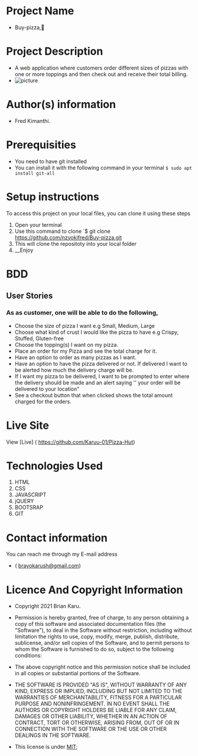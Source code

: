 # Project Name
 - Buy-pizza,🍕
# Project Description
 - A web application where customers order different sizes of pizzas with one or more toppings and then check out and receive their total billing.
-  ![picture](https://www.google.com/imgres?imgurl=https%3A%2F%2Ftmbidigitalassetsazure.blob.core.windows.net%2Frms3-prod%2Fattachments%2F37%2F1200x1200%2FHomemade-Pizza_EXPS_HCA20_376_E07_09_2b.jpg&imgrefurl=https%3A%2F%2Fwww.tasteofhome.com%2Frecipes%2Fhomemade-pizza%2F&tbnid=PUEUUBBjFPQshM&vet=12ahUKEwiYpZGxsbzxAhUKghoKHQmWDSsQMygNegUIARCRAg..i&docid=bCdLooYjom4CyM&w=1200&h=1200&q=pizza%20images&ved=2ahUKEwiYpZGxsbzxAhUKghoKHQmWDSsQMygNegUIARCRAg)
# Author(s) information
 - Fred Kimanthi.
# Prerequisities
 - You need to have git installed
 - You can install it with the following command in your terminal
`$ sudo apt install git-all`
# Setup instructions
To access this project on your local files, you can clone it using these steps
1. Open your terminal
1. Use this command to clone `$ git clone
 https://github.com/nzyokifred/Buy-pizza.git
1. This will clone the repositoty into your local folder
1. __Enjoy 
# BDD
## User Stories 
### As as customer, one will be able to do the following,

- Choose the size of pizza I want e.g Small, Medium, Large
- Choose what kind of crust I would like the pizza to have e.g Crispy, Stuffed, Gluten-free
- Choose the topping(s) I want on my pizza.
- Place an order for my Pizza and see the total charge for it.
- Have an option to order as many pizzas as I want.
- Have an option to have the pizza delivered or not.  If delivered I want to be alerted how much the delivery charge will be.
- If I want my pizza to be delivered, I want to be prompted to enter where the delivery should be made and an alert saying '' your order will be delivered to your location"
- See a checkout button that when clicked shows the total amount charged for the orders.

# Live Site
View [Live] ( https://github.com/Karuu-01/Pizza-Hut)
# Technologies Used
1. HTML
1. CSS
1. JAVASCRIPT
1. jQUERY
1. BOOTSRAP
1. GIT
# Contact information
You can reach me through my E-mail address
 - ( brayokarush@gmail.com)
# Licence And Copyright Information
 - Copyright 2021 Brian Karu.

 - Permission is hereby granted, free of charge, to any person obtaining a copy of this software and associated documentation files (the "Software"), to deal in the Software without restriction, including without limitation the rights to use, copy, modify, merge, publish, distribute, sublicense, and/or sell copies of the Software, and to permit persons to whom the Software is furnished to do so, subject to the following conditions:

 - The above copyright notice and this permission notice shall be included in all copies or substantial portions of the Software.

 - THE SOFTWARE IS PROVIDED "AS IS", WITHOUT WARRANTY OF ANY KIND, EXPRESS OR IMPLIED, INCLUDING BUT NOT LIMITED TO THE WARRANTIES OF MERCHANTABILITY, FITNESS FOR A PARTICULAR PURPOSE AND NONINFRINGEMENT. IN NO EVENT SHALL THE AUTHORS OR COPYRIGHT HOLDERS BE LIABLE FOR ANY CLAIM, DAMAGES OR OTHER LIABILITY, WHETHER IN AN ACTION OF CONTRACT, TORT OR OTHERWISE, ARISING FROM, OUT OF OR IN CONNECTION WITH THE SOFTWARE OR THE USE OR OTHER DEALINGS IN THE SOFTWARE.
 - This license is under [MIT](license);

